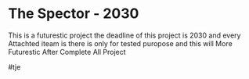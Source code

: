 <h1>The Spector - 2030 </h1>
<p>This is a futurestic project the deadline of this project is 2030 and every Attachted iteam is there is only for tested puropose and this will More Futurestic After Complete All Project</p>
#tje
